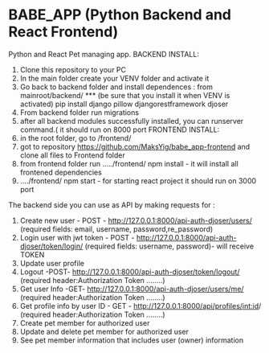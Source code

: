 # BABE_APP (Python Backend and React Frontend)
Python and React Pet managing app. 
BACKEND INSTALL:
1. Clone this repository to your PC
2. In the main folder create your VENV folder and activate it
3. Go back to backend folder and install dependences :
  from mainroot/backend/ *** (be sure that you install it when VENV is activated)
  pip install django pillow djangorestframework djoser 
5. From backend folder run migrations
6. after all backend modules successfully installed, you can runserver command.( it should run on 8000 port
FRONTEND INSTALL:
1. in the root folder, go to /frontend/
2. got to repository  https://github.com/MaksYig/babe_app-frontend and clone all files to Frontend folder
3. from frontend folder run ...../frontend/ npm install - it will install all frontened dependencies
4. ..../frontend/ npm start - for starting react project it should run on 3000 port

The backend side you can use as API by making requests for
:
1. Create new user - POST - http://127.0.0.1:8000/api-auth-djoser/users/ (required fields: email, username, password,re_password)
2. Login user with jwt token - POST - http://127.0.0.1:8000/api-auth-djoser/token/login/ (required fields: username, password)- will receive TOKEN
3. Update user profile 
4. Logout -POST- http://127.0.0.1:8000/api-auth-djoser/token/logout/ (required header:Authorization Token ........)
5. Get user Info -GET- http://127.0.0.1:8000/api-auth-djoser/users/me/ (required header:Authorization Token ........)
6. Get profile info by user ID - GET - http://127.0.0.1:8000/api/profiles/<int:id>/  (required header:Authorization Token ........)
7. Create pet member for authorized user 
8. Update and delete pet member for authorized user
9. See pet member information that includes user (owner) information 
